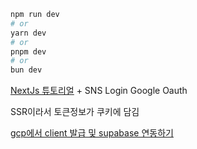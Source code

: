 

```bash
npm run dev
# or
yarn dev
# or
pnpm dev
# or
bun dev
```

[NextJs 튜토리얼](https://supabase.com/docs/guides/getting-started/tutorials/with-nextjs) + SNS Login Google Oauth

SSR이라서 토큰정보가 쿠키에 담김

[gcp에서 client 발급 및 supabase 연동하기](https://supabase.com/docs/learn/auth-deep-dive/auth-google-oauth)